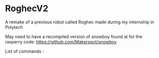 # RoghecV2
A remake of a previous robot called Roghec made during my internship in Polytech

May need to have a recompiled version of snowboy found at for the rasperry code: https://github.com/Makerspot/snowboy

List of commands : 


